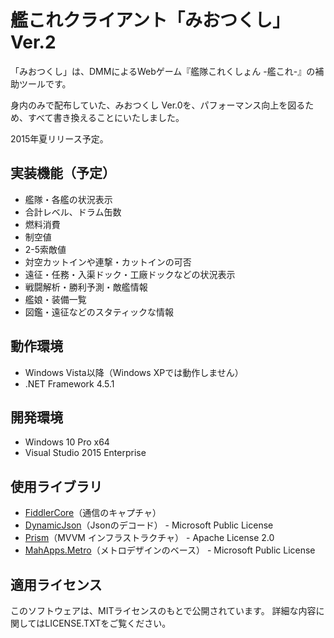 # 艦これクライアント「みおつくし」Ver.2

「みおつくし」は、DMMによるWebゲーム『艦隊これくしょん -艦これ-』の補助ツールです。

身内のみで配布していた、みおつくし Ver.0を、パフォーマンス向上を図るため、すべて書き換えることにいたしました。

2015年夏リリース予定。

## 実装機能（予定）

* 艦隊・各艦の状況表示
 * 合計レベル、ドラム缶数
 * 燃料消費
 * 制空値
 * 2-5索敵値
 * 対空カットインや連撃・カットインの可否
* 遠征・任務・入渠ドック・工廠ドックなどの状況表示
* 戦闘解析・勝利予測・敵艦情報
* 艦娘・装備一覧
* 図鑑・遠征などのスタティックな情報

## 動作環境

* Windows Vista以降（Windows XPでは動作しません）
* .NET Framework 4.5.1

## 開発環境

* Windows 10 Pro x64
* Visual Studio 2015 Enterprise

## 使用ライブラリ

* [FiddlerCore](http://fiddler2.com/fiddlercore)（通信のキャプチャ）
* [DynamicJson](http://dynamicjson.codeplex.com/)（Jsonのデコード） - Microsoft Public License
* [Prism](https://compositewpf.codeplex.com/)（MVVM インフラストラクチャ） - Apache License 2.0
* [MahApps.Metro](http://mahapps.com/)（メトロデザインのベース） - Microsoft Public License

## 適用ライセンス

このソフトウェアは、MITライセンスのもとで公開されています。
詳細な内容に関してはLICENSE.TXTをご覧ください。

